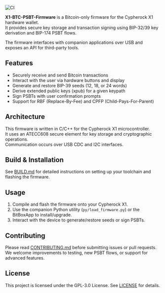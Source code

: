 ![CI](https://github.com/chaitanya21kumar/x1-btc-psbt-firmware/workflows/ci/badge.svg?branch=main)

**X1-BTC-PSBT-Firmware** is a Bitcoin-only firmware for the Cypherock X1 hardware wallet.  
It provides secure key storage and transaction signing using BIP-32/39 key derivation and BIP-174 PSBT flows.  

The firmware interfaces with companion applications over USB and exposes an API for third-party tools.

## Features
- Securely receive and send Bitcoin transactions  
- Interact with the user via hardware buttons and display  
- Generate and restore BIP-39 seeds (12, 18, or 24 words)  
- Derive extended public keys (xpub) for a given keypath  
- Sign PSBTs with user confirmation prompts  
- Support for RBF (Replace-By-Fee) and CPFP (Child-Pays-For-Parent)  

## Architecture
This firmware is written in C/C++ for the Cypherock X1 microcontroller.  
It uses an ATECC608 secure element for key storage and cryptographic operations.  
Communication occurs over USB CDC and I2C interfaces.

## Build & Installation
See [BUILD.md](BUILD.md) for detailed instructions on setting up your toolchain and flashing the firmware.

## Usage
1. Compile and flash the firmware onto your Cypherock X1.  
2. Use the companion Python utility (`py/load_firmware.py`) or the BitBoxApp to install/upgrade.  
3. Interact with the device to generate/restore seeds or sign PSBTs.

## Contributing
Please read [CONTRIBUTING.md](CONTRIBUTING.md) before submitting issues or pull requests.  
We welcome improvements to testing, new PSBT flows, or support for advanced features.

## License
This project is licensed under the GPL-3.0 License. See [LICENSE](LICENSE) for details.

